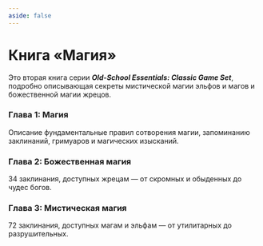 ```yaml
---
aside: false
---
```


# Книга «Магия»

Это вторая книга серии _**Old-School Essentials: Classic Game Set**_, подробно описывающая секреты мистической магии эльфов и магов и божественной магии жрецов.

### Глава 1: Магия

Описание фундаментальные правил сотворения магии, запоминанию заклинаний, гримуаров и магических изысканий.

### Глава 2: Божественная магия

34 заклинания, доступных жрецам — от скромных и обыденных до чудес богов.

### Глава 3: Мистическая магия

72 заклинания, доступных магам и эльфам — от утилитарных до разрушительных.
